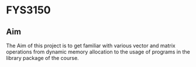 # FYS3150

## Aim 
The Aim of this project is to get familiar with various vector and matrix operations from dynamic memory allocation to the usage of programs in the library package of the course.